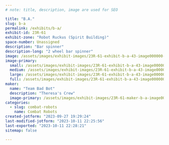 ```yaml
---
# note: title, description, image are used for SEO

title: "B.A."
slug: b-a
permalink: /exhibits/b-a/
exhibit-id: 23R-61
exhibit-zone: "Robot Ruckus (Spirit Building)"
space-number: Unassigned
description: "Bar spinner"
description-long: "2 wheel bar spinner"
image: /assets/images/exhibit-images/23R-61-exhibit-b-a-43-image000000-4683-large.jpeg
image-primary: 
  small: /assets/images/exhibit-images/23R-61-exhibit-b-a-43-image000000-4683-small.jpeg
  medium: /assets/images/exhibit-images/23R-61-exhibit-b-a-43-image000000-4683-medium.jpeg
  large: /assets/images/exhibit-images/23R-61-exhibit-b-a-43-image000000-4683-large.jpeg
  full: /assets/images/exhibit-images/23R-61-exhibit-b-a-43-image000000-4683-full.jpeg
maker: 
  name: "Team Bad Bot"
  description: "Theresa's Crew"
  image-primary: /assets/images/exhibit-images/23R-61-maker-b-a-image000000-medium.jpeg
categories: 
  - slug: combat-robots
    name: Combat Robots
created-jotform: "2023-09-27 19:29:24"
last-modified-jotform: "2023-10-11 22:25:56"
last-exported: "2023-10-11 22:28:21"
sitemap: false

---
```


